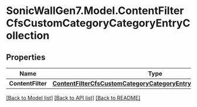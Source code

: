 # SonicWallGen7.Model.ContentFilterCfsCustomCategoryCategoryEntryCollection

## Properties

Name | Type | Description | Notes
------------ | ------------- | ------------- | -------------
**ContentFilter** | [**ContentFilterCfsCustomCategoryCategoryEntryCollectionContentFilter**](ContentFilterCfsCustomCategoryCategoryEntryCollectionContentFilter.md) |  | [optional] 

[[Back to Model list]](../README.md#documentation-for-models) [[Back to API list]](../README.md#documentation-for-api-endpoints) [[Back to README]](../README.md)

